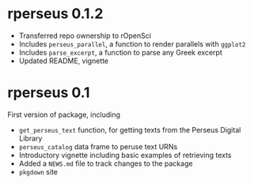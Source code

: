 # rperseus 0.1.2

* Transferred repo ownership to rOpenSci
* Includes `perseus_parallel`, a function to render parallels with `ggplot2`
* Includes `parse_excerpt`, a function to parse any Greek excerpt
* Updated README, vignette

# rperseus 0.1

First version of package, including
  * `get_perseus_text` function, for getting texts from the Perseus Digital Library
  * `perseus_catalog` data frame to peruse text URNs
  * Introductory vignette including basic examples of retrieving texts
  * Added a `NEWS.md` file to track changes to the package
  * `pkgdown` site
